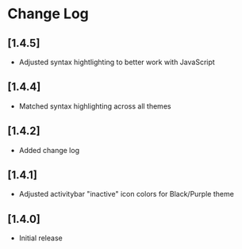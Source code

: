 # Change Log

## [1.4.5]

- Adjusted syntax hightlighting to better work with JavaScript

## [1.4.4]

- Matched syntax highlighting across all themes

## [1.4.2]

- Added change log

## [1.4.1]

- Adjusted activitybar "inactive" icon colors for Black/Purple theme

## [1.4.0]

- Initial release
